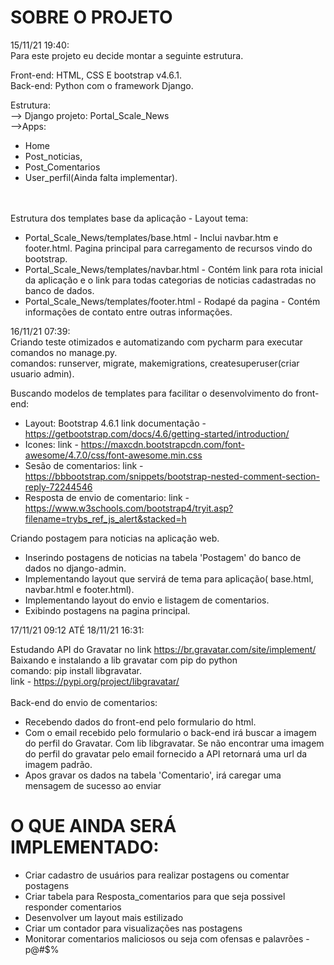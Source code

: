 

# SOBRE O PROJETO
15/11/21 19:40:
<br>
Para este projeto eu decide montar a seguinte estrutura.

Front-end: HTML, CSS E bootstrap v4.6.1. <br>
Back-end: Python com o framework Django.

Estrutura:<br>
--> Django projeto: Portal_Scale_News
    <br>
        -->Apps:
- Home
- Post_noticias,
- Post_Comentarios 
- User_perfil(Ainda falta implementar).

<br><br>Estrutura dos templates base da aplicação - Layout tema: <br>
- Portal_Scale_News/templates/base.html - Inclui navbar.htm e footer.html. Pagina principal para carregamento de recursos vindo do bootstrap.<br>
- Portal_Scale_News/templates/navbar.html - Contém link para rota inicial da aplicação e o link para todas categorias de noticias cadastradas no banco de dados.<br>
- Portal_Scale_News/templates/footer.html - Rodapé da pagina - Contém informações de contato entre outras informações.<br>


16/11/21 07:39:
<br>
Criando teste otimizados e automatizando com pycharm para executar comandos no manage.py.<br>
comandos: runserver, migrate, makemigrations, createsuperuser(criar usuario admin).<br>

Buscando modelos de templates para facilitar o desenvolvimento do front-end:<br>
 - Layout: Bootstrap 4.6.1 link documentação - https://getbootstrap.com/docs/4.6/getting-started/introduction/ <br>
 - Icones: link - https://maxcdn.bootstrapcdn.com/font-awesome/4.7.0/css/font-awesome.min.css <br>
 - Sesão de comentarios: link - https://bbbootstrap.com/snippets/bootstrap-nested-comment-section-reply-72244546 <br>
 - Resposta de envio de comentario: link - https://www.w3schools.com/bootstrap4/tryit.asp?filename=trybs_ref_js_alert&stacked=h <br>
 
Criando postagem para noticias na aplicação web.<br>
 
 - Inserindo postagens de noticias na tabela 'Postagem' do banco de dados no django-admin.
 - Implementando layout que servirá de tema para aplicação( base.html, navbar.html e footer.html).
 - Implementando layout do envio e listagem de comentarios.
 - Exibindo postagens na pagina principal.



17/11/21 09:12 ATÉ 18/11/21 16:31:<br>

Estudando API do Gravatar no link https://br.gravatar.com/site/implement/ <br>
Baixando e instalando a lib gravatar com pip do python  <br>  comando: pip install libgravatar. 
<br> link - https://pypi.org/project/libgravatar/  <br><br>
Back-end do envio de comentarios:
 - Recebendo dados do front-end pelo formulario do html.
 - Com o email recebido pelo formulario o back-end irá buscar a imagem do perfil do Gravatar. Com lib libgravatar. Se não encontrar uma imagem do perfil do gravatar pelo email fornecido a API retornará uma url da imagem padrão. 
 - Apos gravar os dados na tabela 'Comentario', irá caregar uma mensagem de sucesso ao enviar

# O QUE AINDA SERÁ IMPLEMENTADO:

- Criar cadastro de usuários para realizar postagens ou comentar postagens
- Criar tabela para Resposta_comentarios para que seja possivel responder comentarios
- Desenvolver um layout mais estilizado
- Criar um contador para visualizações nas postagens
- Monitorar comentarios maliciosos ou seja com ofensas e palavrões -  p@#$%
